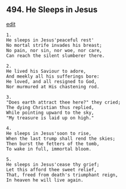 
## 494.  He Sleeps in Jesus
[edit](https://docs.google.com/document/d/1Y-c0JFH7Dt8iqc7wgBiAuqFTUJxN-K5B/edit?mode=html)



    1.
    He sleeps in Jesus'peaceful rest' 
    No mortal strife invades his breast; 
    No pain, nor sin, nor woe, nor care, 
    Can reach the silent slumberer there. 

    2.
    He lived his Saviour to adore, 
    And meekly all his sufferings bore: 
    He loved, and all resigned to God, 
    Nor murmured at His chastening rod. 

    3.
    "Does earth attract thee here?" they cried; 
    The dying Christian thus replied, 
    While pointing upward to the sky, 
    "My treasure is laid up on high." 

    4.
    He sleeps in Jesus'soon to rise, 
    When the last trump shall rend the skies; 
    Then burst the fetters of the tomb, 
    To wake in full, immortal bloom. 

    5.
    He sleeps in Jesus'cease thy grief; 
    Let this afford thee sweet relief, 
    That, freed from death's triumphant reign, 
    In heaven he will live again.
